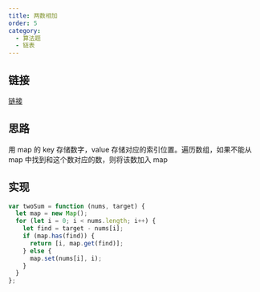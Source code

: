 ```yaml
---
title: 两数相加
order: 5
category:
  - 算法题
  - 链表
---
```


## 链接

[链接](https://leetcode.cn/problems/two-sum/)

## 思路

用 map 的 key 存储数字，value 存储对应的索引位置。遍历数组，如果不能从 map 中找到和这个数对应的数，则将该数加入 map

## 实现

```js
var twoSum = function (nums, target) {
  let map = new Map();
  for (let i = 0; i < nums.length; i++) {
    let find = target - nums[i];
    if (map.has(find)) {
      return [i, map.get(find)];
    } else {
      map.set(nums[i], i);
    }
  }
};
```
